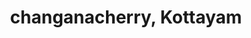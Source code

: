 ---
title: changanacherry, Kottayam
url: /changanacherry-kottayam/
latitude: 9.445
longitude: 76.539
---